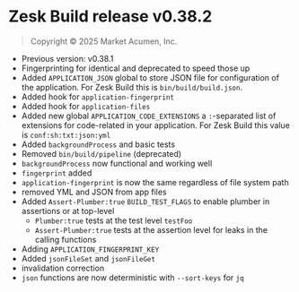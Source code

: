 # Zesk Build release v0.38.2

> Copyright &copy; 2025 Market Acumen, Inc.

- Previous version: v0.38.1
- Fingerprinting for identical and deprecated to speed those up
- Added `APPLICATION_JSON` global to store JSON file for configuration of the application. For Zesk Build this is
  `bin/build/build.json`.
- Added hook for `application-fingerprint`
- Added hook for `application-files`
- Added new global `APPLICATION_CODE_EXTENSIONS` a `:`-separated list of extensions for code-related in your
  application. For Zesk Build this value is `conf:sh:txt:json:yml`
- Added `backgroundProcess` and basic tests
- Removed `bin/build/pipeline` (deprecated)
- `backgroundProcess` now functional and working well
- `fingerprint` added
- `application-fingerprint` is now the same regardless of file system path
- removed YML and JSON from app files
- Added `Assert-Plumber:true` `BUILD_TEST_FLAGS` to enable plumber in assertions or at top-level
    - `Plumber:true` tests at the test level `testFoo`
    - `Assert-Plumber:true` tests at the assertion level for leaks in the calling functions
- Adding `APPLICATION_FINGERPRINT_KEY`
- Added `jsonFileSet` and `jsonFileGet`
- invalidation correction
- `json` functions are now deterministic with `--sort-keys` for `jq`

